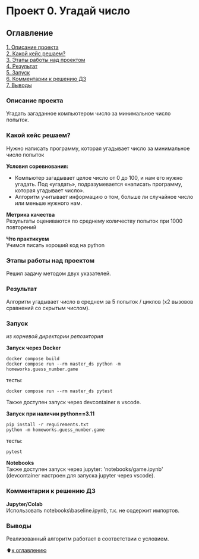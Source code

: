 # Проект 0. Угадай число

## Оглавление  
[1. Описание проекта](README.md#Описание-проекта)  
[2. Какой кейс решаем?](README.md#Какой-кейс-решаем)  
[3. Этапы работы над проектом](README.md#Результат)  
[4. Результат](README.md#Этапы-работы-над-проектом)  
[5. Запуск](README.md#Комментарии-к-решению-ДЗ)  
[6. Комментарии к решению ДЗ](README.md#Комментарии-к-решению-ДЗ)  
[7. Выводы](README.md#Выводы)  

### Описание проекта    
Угадать загаданное компьютером число за минимальное число попыток.


### Какой кейс решаем?    
Нужно написать программу, которая угадывает число за минимальное число попыток

**Условия соревнования:**  
- Компьютер загадывает целое число от 0 до 100, и нам его нужно угадать. Под «угадать», подразумевается «написать программу, которая угадывает число».
- Алгоритм учитывает информацию о том, больше ли случайное число или меньше нужного нам.

**Метрика качества**     
Результаты оцениваются по среднему количеству попыток при 1000 повторений

**Что практикуем**     
Учимся писать хороший код на python


### Этапы работы над проектом  

Решил задачу методом двух указателей.


### Результат

Алгоритм угадывает число в среднем за 5 попыток / циклов (x2 вызовов сравнений со скрытым числом).


### Запуск
*из корневой директории репозитория*

**Запуск через Docker**  
```
docker compose build
docker compose run --rm master_ds python -m homeworks.guess_number.game
```
тесты:
```
docker compose run --rm master_ds pytest
```
Также доступен запуск через devcontainer в vscode.

**Запуск при наличии python==3.11**  
```
pip install -r requirements.txt
python -m homeworks.guess_number.game
```
тесты:
```
pytest
```

**Notebooks**  
Также доступен запуск через jupyter: 'notebooks/game.ipynb' (devcontainer настроен для запуска jupyter через vscode).


### Комментарии к решению ДЗ

**Jupyter/Colab**   
Использовать notebooks\baseline.ipynb, т.к. не содержит импортов.


### Выводы

Реализованный алгоритм работает в соответствии с условием.

:arrow_up:[к оглавлению](README.md#Оглавление)